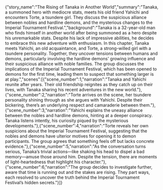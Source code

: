 {"story_name":"The Rising of Tanaka in Another World","summary":"Tanaka, a summoned hero with mediocre stats, meets his old friend Yahichi and encounters Torte, a tsundere girl. They discuss the suspicious alliance between nobles and hardline demons, and the mysterious changes to the Imperial Tournament Festival.","background":"Tanaka is a 32-year-old man who finds himself in another world after being summoned as a hero despite his unremarkable stats. Despite his lack of impressive abilities, he decides to embrace this new adventure with enthusiasm. In this chapter, Tanaka meets Yahichi, an old acquaintance, and Torte, a strong-willed girl with a tsundere personality. Together, they uncover tensions between humans and demons, particularly involving the hardline demons' growing influence and their suspicious alliance with noble families. The group discusses the implications of the Imperial Tournament Festival, which has been opened to demons for the first time, leading them to suspect that something larger is at play.","scenes":[{"scene_number":1,"narration":"Tanaka and Yahichi reunite after years. Their old friendship reignites as they catch up on their lives, with Tanaka sharing his recent adventures in the new world."},{"scene_number":2,"narration":"Torte arrives on the scene, her tsundere personality shining through as she argues with Yahichi. Despite their bickering, there’s an underlying respect and camaraderie between them."},{"scene_number":3,"narration":"Yahichi explains the uneasy alliance between the nobles and hardline demons, hinting at a deeper conspiracy. Tanaka listens intently, his curiosity piqued by the mysterious developments."},{"scene_number":4,"narration":"Torte reveals her own suspicions about the Imperial Tournament Festival, suggesting that the nobles and demons have ulterior motives for opening it to demon participants. The group agrees that something feels off but lacks concrete evidence."},{"scene_number":5,"narration":"As the conversation turns serious, Tanaka’s trivial actions—like shaking his head to dispel a bad memory—amuse those around him. Despite the tension, there are moments of light-heartedness that highlight his character."},{"scene_number":6,"narration":"The group decides to investigate further, aware that time is running out and the stakes are rising. They part ways, each resolved to uncover the truth behind the Imperial Tournament Festival’s hidden secrets."}]}